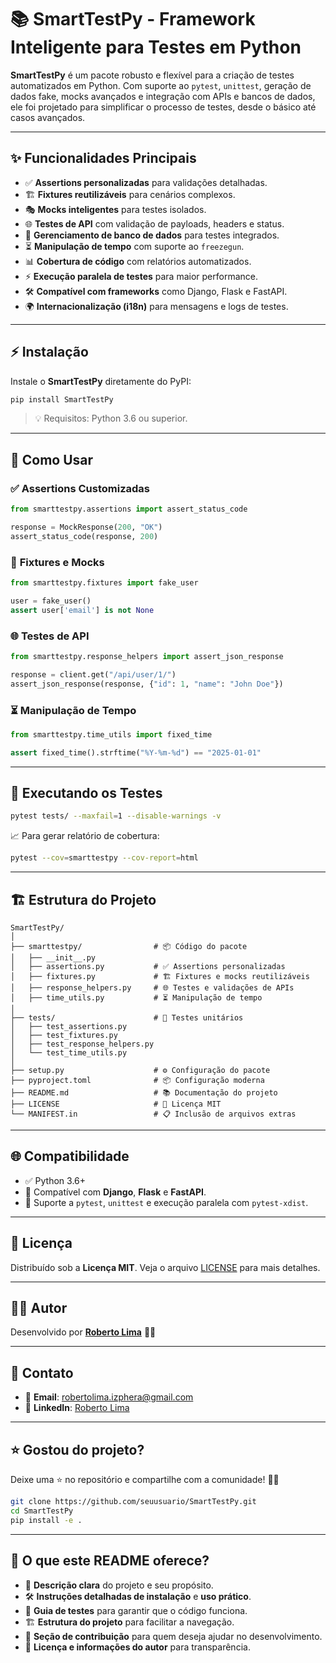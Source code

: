 # 📚 **SmartTestPy** - Framework Inteligente para Testes em Python

**SmartTestPy** é um pacote robusto e flexível para a criação de testes automatizados em Python. Com suporte ao `pytest`, `unittest`, geração de dados fake, mocks avançados e integração com APIs e bancos de dados, ele foi projetado para simplificar o processo de testes, desde o básico até casos avançados.

---

## ✨ **Funcionalidades Principais**
- ✅ **Assertions personalizadas** para validações detalhadas.
- 🏗 **Fixtures reutilizáveis** para cenários complexos.
- 🎭 **Mocks inteligentes** para testes isolados.
- 🌐 **Testes de API** com validação de payloads, headers e status.
- 🏦 **Gerenciamento de banco de dados** para testes integrados.
- ⏳ **Manipulação de tempo** com suporte ao `freezegun`.
- 📊 **Cobertura de código** com relatórios automatizados.
- ⚡ **Execução paralela de testes** para maior performance.
- 🛠 **Compatível com frameworks** como Django, Flask e FastAPI.
- 🌍 **Internacionalização (i18n)** para mensagens e logs de testes.

---

## ⚡ **Instalação**

Instale o **SmartTestPy** diretamente do PyPI:

```bash
pip install SmartTestPy
```

> 💡 Requisitos: Python 3.6 ou superior.

---

## 🚀 **Como Usar**

### ✅ **Assertions Customizadas**
```python
from smarttestpy.assertions import assert_status_code

response = MockResponse(200, "OK")
assert_status_code(response, 200)
```

### 🧪 **Fixtures e Mocks**
```python
from smarttestpy.fixtures import fake_user

user = fake_user()
assert user['email'] is not None
```

### 🌐 **Testes de API**
```python
from smarttestpy.response_helpers import assert_json_response

response = client.get("/api/user/1/")
assert_json_response(response, {"id": 1, "name": "John Doe"})
```

### ⏳ **Manipulação de Tempo**
```python
from smarttestpy.time_utils import fixed_time

assert fixed_time().strftime("%Y-%m-%d") == "2025-01-01"
```

---

## 🏃 **Executando os Testes**

```bash
pytest tests/ --maxfail=1 --disable-warnings -v
```

📈 Para gerar relatório de cobertura:

```bash
pytest --cov=smarttestpy --cov-report=html
```

---

## 🏗 **Estrutura do Projeto**
```
SmartTestPy/
│
├── smarttestpy/                # 📦 Código do pacote
│   ├── __init__.py
│   ├── assertions.py           # ✅ Assertions personalizadas
│   ├── fixtures.py             # 🏗 Fixtures e mocks reutilizáveis
│   ├── response_helpers.py     # 🌐 Testes e validações de APIs
│   ├── time_utils.py           # ⏳ Manipulação de tempo
│
├── tests/                      # 🧪 Testes unitários
│   ├── test_assertions.py
│   ├── test_fixtures.py
│   ├── test_response_helpers.py
│   └── test_time_utils.py
│
├── setup.py                    # ⚙️ Configuração do pacote
├── pyproject.toml              # 📦 Configuração moderna
├── README.md                   # 📚 Documentação do projeto
├── LICENSE                     # 📜 Licença MIT
└── MANIFEST.in                 # 📋 Inclusão de arquivos extras
```

---

## 🌐 **Compatibilidade**
- ✅ Python 3.6+
- 🚀 Compatível com **Django**, **Flask** e **FastAPI**.
- 🐍 Suporte a `pytest`, `unittest` e execução paralela com `pytest-xdist`.

---

## 📝 **Licença**

Distribuído sob a **Licença MIT**. Veja o arquivo [LICENSE](LICENSE) para mais detalhes.

---

## 👨‍💻 **Autor**

Desenvolvido por **[Roberto Lima](https://robertolima-developer.vercel.app/)** 🚀✨

---

## 💬 **Contato**

- 📧 **Email**: robertolima.izphera@gmail.com
- 💼 **LinkedIn**: [Roberto Lima](https://www.linkedin.com/in/roberto-lima-01/)

---

## ⭐ **Gostou do projeto?**

Deixe uma ⭐ no repositório e compartilhe com a comunidade! 🚀✨  

```bash
git clone https://github.com/seuusuario/SmartTestPy.git
cd SmartTestPy
pip install -e .
```

---

## 🌟 **O que este README oferece?**
- 🎯 **Descrição clara** do projeto e seu propósito.  
- 🛠 **Instruções detalhadas de instalação** e **uso prático**.  
- 🧪 **Guia de testes** para garantir que o código funciona.  
- 🏗 **Estrutura do projeto** para facilitar a navegação.  
- 🔄 **Seção de contribuição** para quem deseja ajudar no desenvolvimento.  
- 📝 **Licença e informações do autor** para transparência.
